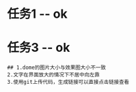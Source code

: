 # 任务1 -- ok
# 任务3 -- ok
    ## 1.dome的图片大小与效果图大小不一致 
    2.文字在界面放大的情况下不居中向左靠 
    3.使用git上传代码，生成链接可以直接点击链接查看
